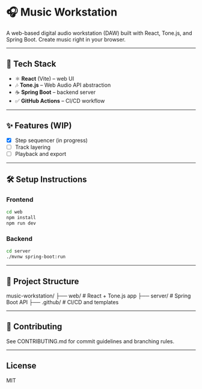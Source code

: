 # 🎧 Music Workstation

A web-based digital audio workstation (DAW) built with React, Tone.js, and Spring Boot. Create music right in your browser.

---

## 🚀 Tech Stack

- ⚛️ **React** (Vite) – web UI
- 🎶 **Tone.js** – Web Audio API abstraction
- ☕ **Spring Boot** – backend server
- ✅ **GitHub Actions** – CI/CD workflow

---

## ✨ Features (WIP)

- [x] Step sequencer (in progress)
- [ ] Track layering
- [ ] Playback and export

---

## 🛠 Setup Instructions

### Frontend

```bash
cd web
npm install
npm run dev
```

### Backend

```bash
cd server
./mvnw spring-boot:run
```

---

## 📁 Project Structure

music-workstation/
├── web/        # React + Tone.js app
├── server/     # Spring Boot API
├── .github/    # CI/CD and templates

---

## 🤝 Contributing

See CONTRIBUTING.md for commit guidelines and branching rules.

---

## License

MIT
